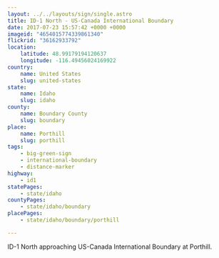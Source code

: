 ```yaml
---
layout: ../../layouts/sign/single.astro
title: ID-1 North - US-Canada International Boundary
date: 2017-07-23 15:57:42 +0000 +0000
imageid: "4654015774339861340"
flickrid: "36162933792"
location:
    latitude: 48.99179194120637
    longitude: -116.49456024169922
country:
    name: United States
    slug: united-states
state:
    name: Idaho
    slug: idaho
county:
    name: Boundary County
    slug: boundary
place:
    name: Porthill
    slug: porthill
tags:
    - big-green-sign
    - international-boundary
    - distance-marker
highway:
    - id1
statePages:
    - state/idaho
countyPages:
    - state/idaho/boundary
placePages:
    - state/idaho/boundary/porthill

---
```

ID-1 North approaching US-Canada International Boundary at Porthill.